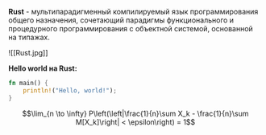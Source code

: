 **Rust** - мультипарадигменный компилируемый язык программирования общего назначения, сочетающий парадигмы функционального и процедурного программирования с объектной системой, основанной на типажах.

![[Rust.jpg]]

**Hello world на Rust:**

```Rust
fn main() {
    println!("Hello, world!");
}
```

$$\lim_{n \to \infty} P\left(\left|\frac{1}{n}\sum X_k - \frac{1}{n}\sum M[X_k]\right| < \epsilon\right) = 1$$